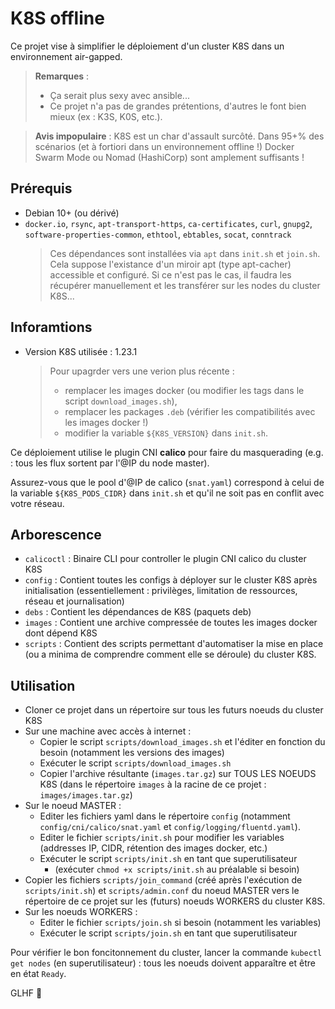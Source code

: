 # K8S offline

Ce projet vise à simplifier le déploiement d'un cluster K8S dans un environnement air-gapped.

> **Remarques** :
> - Ça serait plus sexy avec ansible...
> - Ce projet n'a pas de grandes prétentions, d'autres le font bien mieux (ex : K3S, K0S, etc.).

> **Avis impopulaire** : K8S est un char d'assault surcôté. Dans 95+% des scénarios (et à fortiori dans un environnement offline !) Docker Swarm Mode ou Nomad (HashiCorp) sont amplement suffisants !

## Prérequis
- Debian 10+ (ou dérivé)
- `docker.io`, `rsync`, `apt-transport-https`, `ca-certificates`, `curl`, `gnupg2`, `software-properties-common`, `ethtool`, `ebtables`, `socat`, `conntrack`
  > Ces dépendances sont installées via `apt` dans `init.sh` et `join.sh`. Cela suppose l'existance d'un miroir apt (type apt-cacher) accessible et configuré. Si ce n'est pas le cas, il faudra les récupérer manuellement et les transférer sur les nodes du cluster K8S...

## Inforamtions
- Version K8S utilisée : 1.23.1
  > Pour upagrder vers une verion plus récente :
  > - remplacer les images docker (ou modifier les tags dans le script `download_images.sh`),
  > - remplacer les packages `.deb` (vérifier les compatibilités avec les images docker !)
  > - modifier la variable `${K8S_VERSION}` dans `init.sh`.

Ce déploiement utilise le plugin CNI **calico** pour faire du masquerading (e.g. : tous les flux sortent par l'@IP du node master).

Assurez-vous que le pool d'@IP de calico (`snat.yaml`) correspond à celui de la variable `${K8S_PODS_CIDR}` dans `init.sh` et qu'il ne soit pas en conflit avec votre réseau.

## Arborescence
- `calicoctl` : Binaire CLI pour controller le plugin CNI calico du cluster K8S
- `config` : Contient toutes les configs à déployer sur le cluster K8S après initialisation (essentiellement : privilèges, limitation de ressources, réseau et journalisation)
- `debs` : Contient les dépendances de K8S (paquets deb)
- `images` : Contient une archive compressée de toutes les images docker dont dépend K8S
- `scripts` : Contient des scripts permettant d'automatiser la mise en place (ou a minima de comprendre comment elle se déroule) du cluster K8S.

## Utilisation
- Cloner ce projet dans un répertoire sur tous les futurs noeuds du cluster K8S
- Sur une machine avec accès à internet :
  - Copier le script `scripts/download_images.sh` et l'éditer en fonction du besoin (notamment les versions des images)
  - Exécuter le script `scripts/download_images.sh`
  - Copier l'archive résultante (`images.tar.gz`) sur TOUS LES NOEUDS K8S (dans le répertoire `images` à la racine de ce projet : `images/images.tar.gz`)
- Sur le noeud MASTER :
  - Editer les fichiers yaml dans le répertoire `config` (notamment `config/cni/calico/snat.yaml` et `config/logging/fluentd.yaml`).
  - Editer le fichier `scripts/init.sh` pour modifier les variables (addresses IP, CIDR, rétention des images docker, etc.)
  - Exécuter le script `scripts/init.sh` en tant que superutilisateur
    - (exécuter `chmod +x scripts/init.sh` au préalable si besoin)
- Copier les fichiers `scripts/join_command` (créé après l'exécution de `scripts/init.sh`) et `scripts/admin.conf` du noeud MASTER vers le répertoire de ce projet sur les (futurs) noeuds WORKERS du cluster K8S.
- Sur les noeuds WORKERS :
  - Editer le fichier `scripts/join.sh` si besoin (notamment les variables)
  - Exécuter le script `scripts/join.sh` en tant que superutilisateur

Pour vérifier le bon foncitonnement du cluster, lancer la commande `kubectl get nodes` (en superutilisateur) : tous les noeuds doivent apparaître et être en état `Ready`.

GLHF 🙂
